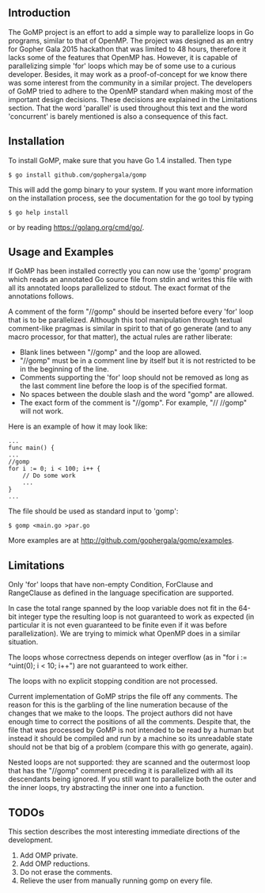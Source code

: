 Introduction
------------
The GoMP project is an effort to add a simple way to
parallelize loops in Go programs, similar to that of OpenMP.
The project was designed as an entry for Gopher Gala 2015 hackathon
that was limited to 48 hours, therefore it lacks some of
the features that OpenMP has. However, it is capable of
parallelizing simple 'for' loops which may be of some use to a
curious developer. Besides, it may work as a proof-of-concept
for we know there was some interest from the community in
a similar project.
The developers of GoMP tried to adhere to the OpenMP
standard when making most of the important design decisions.
These decisions are explained in the Limitations section.
That the word 'parallel' is used throughout this text
and the word 'concurrent' is barely mentioned is also a
consequence of this fact.


Installation
------------
To install GoMP, make sure that you have Go 1.4 installed.
Then type

	$ go install github.com/gophergala/gomp
    
This will add the gomp binary to your system. If
you want more information on the installation process,
see the documentation for the go tool by typing
   
	$ go help install

or by reading https://golang.org/cmd/go/.


Usage and Examples
------------------
If GoMP has been installed correctly you can now use
the 'gomp' program which reads an annotated Go source file
from stdin and writes this file with all its annotated
loops parallelized to stdout. The exact format of the
annotations follows.

A comment of the form "//gomp" should be inserted before 
every 'for' loop that is to be parallelized. Although this 
tool manipulation through textual comment-like pragmas is similar
in spirit to that of go generate (and to any macro processor,
for that matter), the actual rules are rather liberate:
  * Blank lines between "//gomp" and the loop are allowed.
  * "//gomp" must be in a comment line by itself but it
     is not restricted to be in the beginning of the line.
  * Comments supporting the 'for' loop should not be removed
    as long as the last comment line before the loop is of
    the specified format.
  * No spaces between the double slash and the word "gomp"
    are allowed.
  * The exact form of the comment is "//gomp". For example, "// //gomp"
    will not work.


Here is an example of how it may look like:

	...
	func main() {
	...
	//gomp
	for i := 0; i < 100; i++ {
		// Do some work
		...
	}
	...
	

The file should be used as standard input to 'gomp':
	
	$ gomp <main.go >par.go


More examples are at http://github.com/gophergala/gomp/examples.


Limitations
-----------
Only 'for' loops that have non-empty Condition, ForClause and
RangeClause as defined in the language specification are supported.

In case the total range spanned by the loop variable does
not fit in the 64-bit integer type the resulting loop
is not guaranteed to work as expected (in particular it
is not even guaranteed to be finite even if it was before
parallelization). We are trying to mimick what OpenMP does in
a similar situation.

The loops whose correctness depends on integer overflow
(as in "for i := ^uint(0); i < 10; i++") are not guaranteed
to work either.

The loops with no explicit stopping condition are not processed.

Current implementation of GoMP strips the file off any comments.
The reason for this is the garbling of the line numeration because
of the changes that we make to the loops. The project authors
did not have enough time to correct the positions of all the
comments. Despite that, the file that was processed by GoMP
is not intended to be read by a human but instead it should
be compiled and run by a machine so its unreadable state should
not be that big of a problem (compare this with go generate, again).

Nested loops are not supported: they are scanned and the outermost
loop that has the "//gomp" comment preceding it is parallelized
with all its descendants being ignored. If you still want to
parallelize both the outer and the inner loops, try abstracting
the inner one into a function.

TODOs
-----

This section describes the most interesting immediate
directions of the development.

1. Add OMP private.
2. Add OMP reductions.
3. Do not erase the comments.
4. Relieve the user from manually running gomp on every file.
